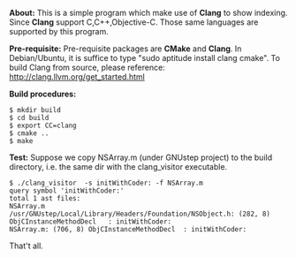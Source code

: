 **About:**
	This is a simple program which make use of **Clang** to show indexing.
	Since **Clang** support C,C++,Objective-C.  Those same languages are 
	supported by this program.
	
**Pre-requisite:**
	Pre-requisite packages are **CMake** and **Clang**.
	In Debian/Ubuntu, it is suffice to type "sudo aptitude install clang cmake".
	To build Clang from source, please reference: http://clang.llvm.org/get_started.html

**Build procedures:**

	$ mkdir build
	$ cd build
	$ export CC=clang
	$ cmake ..
	$ make

**Test:**
	Suppose we copy NSArray.m (under GNUstep project) to the build directory,
	i.e. the same dir with the clang_visitor executable.
	
	$ ./clang_visitor  -s initWithCoder: -f NSArray.m 
	query symbol 'initWithCoder:'
	total 1 ast files:
	NSArray.m
	/usr/GNUstep/Local/Library/Headers/Foundation/NSObject.h: (282, 8) ObjCInstanceMethodDecl	: initWithCoder:
	NSArray.m: (706, 8) ObjCInstanceMethodDecl	: initWithCoder:

That't all.


	
